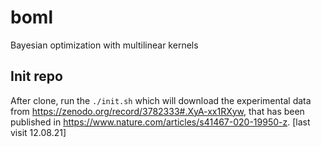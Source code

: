 # boml
Bayesian optimization with multilinear kernels

## Init repo
After clone, run the `./init.sh` which will download the experimental data from https://zenodo.org/record/3782333#.XyA-xx1RXyw, that has been published in  https://www.nature.com/articles/s41467-020-19950-z. [last visit 12.08.21]

